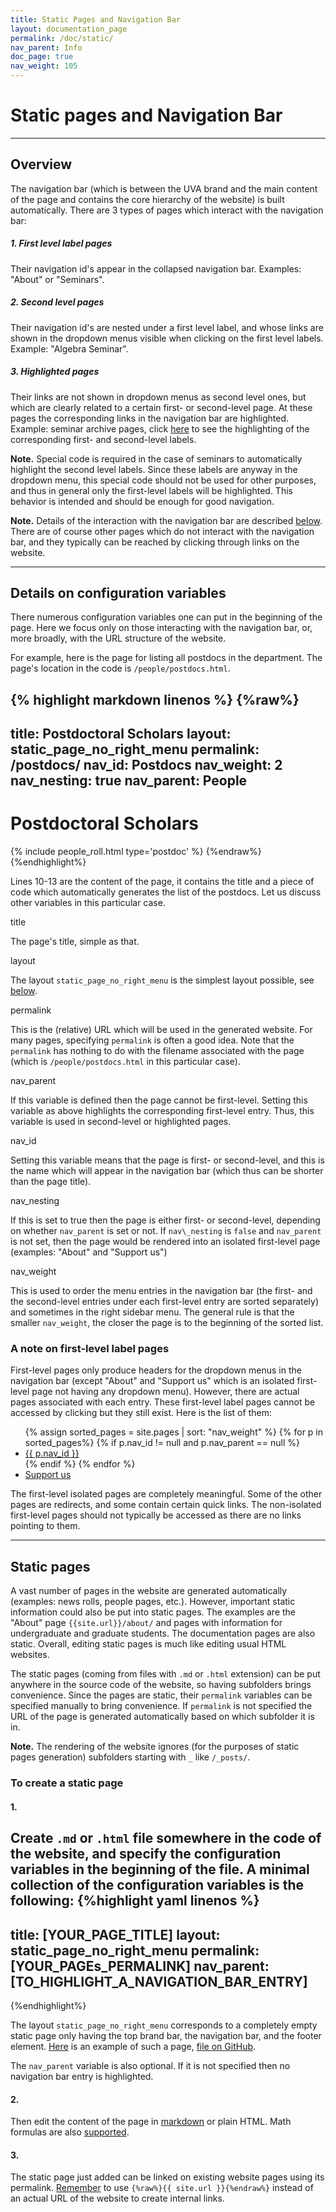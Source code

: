 ```yaml
---
title: Static Pages and Navigation Bar
layout: documentation_page
permalink: /doc/static/
nav_parent: Info
doc_page: true
nav_weight: 105
---
```


# Static pages and Navigation Bar

---

## Overview

The navigation bar
(which is between the UVA brand and the main content of the page and contains the core hierarchy of the website)
is built automatically.
There are 3 types of pages which interact with the navigation bar:

##### 1. First level label pages

Their navigation id's appear in the collapsed navigation bar. Examples: "About" or "Seminars".

##### 2. Second level pages

Their navigation id's are nested under a first level label, and
whose links are shown in the dropdown menus visible when clicking on the first level labels. Example: "Algebra Seminar".

##### 3. Highlighted pages

Their links are not shown in dropdown menus as second level ones, but which are clearly related to a certain first- or second-level page. At these pages the corresponding links in the navigation bar are highlighted. Example: seminar archive pages, click [here]({{site.url}}/seminars/algebra/2008-09/) to see the highlighting of the corresponding first- and second-level labels.

**Note.** Special code is required in the case of seminars to automatically highlight the second level labels.
Since these labels are anyway in the dropdown menu, this special code should not be used for other purposes, and
thus in general only the first-level labels will be highlighted. This behavior is intended and should be enough for good
navigation.

**Note.** Details of the interaction with the navigation bar are described [below](#conf_var).
There are of course other pages which do not interact with the navigation bar,
and they typically can be reached by clicking through links on the website.

---

## <a name="conf_var">Details on configuration variables</a>

There numerous configuration variables one can put in the beginning of the page.
Here we focus only on those interacting with the navigation bar, or, more broadly, with
the URL structure of the website.

For example, here is the page for listing all postdocs in the department.
The page's location in the code is `/people/postdocs.html`.

{% highlight markdown linenos %}
{%raw%}
---
title: Postdoctoral Scholars
layout: static_page_no_right_menu
permalink: /postdocs/
nav_id: Postdocs
nav_weight: 2
nav_nesting: true
nav_parent: People
---

<h1 class="mb-4">Postdoctoral Scholars</h1>

{% include people_roll.html type='postdoc' %}
{%endraw%}
{%endhighlight%}

Lines 10-13 are the content of the page, it contains the title and
a piece of code which automatically generates the list of the postdocs.
Let us discuss other variables in this particular case.

<span class="nonupper-h5">title</span>

The page's title, simple as that.

<span class="nonupper-h5">layout</span>

The layout `static_page_no_right_menu` is the simplest layout possible,
see [below](#empty_layout).

<span class="nonupper-h5">permalink</span>

This is the (relative) URL which will be used in the generated website.
For many pages, specifying `permalink` is often a good idea. Note that the
`permalink` has nothing to do with the filename associated
with the page (which is `/people/postdocs.html` in this particular case).

<span class="nonupper-h5">nav\_parent</span>

If this variable is defined then the page cannot be first-level.
Setting this variable as above highlights the corresponding first-level entry.
Thus, this variable is used in second-level or highlighted pages.

<span class="nonupper-h5">nav\_id</span>

Setting this variable means that the page is first- or second-level,
and this is the name which will appear in the navigation bar
(which thus can be shorter than the page title).

<span class="nonupper-h5">nav\_nesting</span>

If this is set to true then the page is either
first- or second-level, depending on
whether `nav_parent` is set or not.
If `nav\_nesting` is `false` and `nav_parent` is not set,
then the page would be rendered into an isolated first-level page
(examples: "About" and "Support us")

<span class="nonupper-h5">nav\_weight</span>

This is used to order the menu entries in the navigation bar
(the first- and the second-level entries under each first-level entry are
sorted separately) and sometimes in the right sidebar menu.
The general rule is that the smaller `nav_weight`, the
closer the page is to the beginning of the sorted list.

### A note on first-level label pages

First-level pages only produce headers for the dropdown menus in the navigation
bar (except "About" and "Support us" which is an isolated first-level page not having any dropdown menu).
However, there are actual pages associated with each entry.
These first-level label pages cannot be accessed by clicking
but they still exist. Here is the list of them:

<ul>
{% assign sorted_pages = site.pages | sort: "nav_weight" %}
{% for p in sorted_pages%}
{% if p.nav_id != null and p.nav_parent == null %}
<li><a href="{{site.url}}{{p.url}}">{{ p.nav_id }}</a></li>
{% endif %}
{% endfor %}
<li><a href="{{site.url}}/support/">Support us</a></li>
</ul>

The first-level isolated pages are completely meaningful.
Some of the other pages are redirects, and some contain
certain quick links. The non-isolated first-level pages
should not typically be accessed as there are no links pointing to them.

---

## Static pages

A vast number of pages in the website are generated automatically
(examples: news rolls, people pages, etc.).
However, important static information could also be put into
static pages. The examples are the "About" page `{{site.url}}/about/`
and pages with information for undergraduate and graduate students.
The documentation pages are also static.
Overall, editing static pages is much like editing usual HTML websites.

The static pages (coming from files with `.md` or `.html` extension)
can be put anywhere in the source code of the website,
so having subfolders brings convenience.
Since the pages are static, their `permalink` variables can be
specified manually to bring convenience.
If `permalink` is not specified the URL of the page is generated automatically
based on which subfolder it is in.

**Note.** The rendering of the
website ignores
(for the purposes of static pages generation)
subfolders starting with `_` like `/_posts/`.

### To create a static page

#### 1.

Create `.md` or `.html` file somewhere in the code of the website, and
specify the configuration variables in the beginning of the file. A minimal collection of the configuration
variables is the following:
{%highlight yaml linenos %}
---
title: [YOUR_PAGE_TITLE]
layout: static_page_no_right_menu
permalink: [YOUR_PAGEs_PERMALINK]
nav_parent: [TO_HIGHLIGHT_A_NAVIGATION_BAR_ENTRY]
---
{%endhighlight%}

<a name="empty_layout">The layout</a> `static_page_no_right_menu` corresponds to a completely empty static page
only having the top brand bar, the navigation bar, and the footer element.
[Here]({{site.url}}/emptypage/) is an example of such a page, [file on GitHub](https://raw.githubusercontent.com/uva-math/uva-math-code/master/emptypage.md).

The `nav_parent` variable is also optional. If it is not specified then
no navigation bar entry is highlighted.

#### 2.

Then edit the content of the page in
[markdown](https://github.com/adam-p/markdown-here/wiki/Markdown-Cheatsheet)
or plain HTML.
Math formulas are also [supported]({{site.url}}/doc/math/).

#### 3.

The static page just added can be linked on existing website pages
using its permalink. [Remember]({{site.url}}/doc/reminders/) to use
`{%raw%}{{ site.url }}{%endraw%}`
instead of an actual URL of the website to create internal links.
